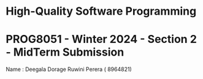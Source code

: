 # High-Quality Software Programming
# PROG8051 - Winter 2024 - Section 2 - MidTerm Submission

Name : Deegala Dorage Ruwini Perera ( 8964821)
